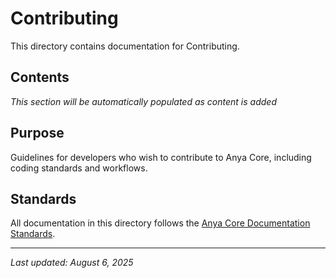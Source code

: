 # Contributing

This directory contains documentation for Contributing.

## Contents

*This section will be automatically populated as content is added*

## Purpose

Guidelines for developers who wish to contribute to Anya Core, including coding standards and workflows.

## Standards

All documentation in this directory follows the [Anya Core Documentation Standards](../DOCUMENTATION_FOLDERS_EVALUATION.md).

---

*Last updated: August 6, 2025*
